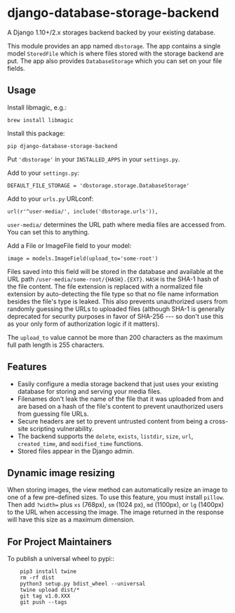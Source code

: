 # django-database-storage-backend

A Django 1.10+/2.x storages backend backed by your existing database.

This module provides an app named `dbstorage`. The app contains a single model `StoredFile` which is where files stored with the storage backend are put. The app also provides `DatabaseStorage` which you can set on your file fields.

## Usage

Install libmagic, e.g.:

	brew install libmagic

Install this package:

	pip django-database-storage-backend

Put `'dbstorage'` in your `INSTALLED_APPS` in your `settings.py`.

Add to your `settings.py`:

	DEFAULT_FILE_STORAGE = 'dbstorage.storage.DatabaseStorage'

Add to your `urls.py` URLconf:

	url(r'^user-media/', include('dbstorage.urls')),

`user-media/` determines the URL path where media files are accessed from. You can set this to anything.

Add a File or ImageFile field to your model:

	image = models.ImageField(upload_to='some-root')

Files saved into this field will be stored in the database and available at the URL path `/user-media/some-root/{HASH}.{EXT}`. `HASH` is the SHA-1 hash of the file content. The file extension is replaced with a normalized file extension by auto-detecting the file type so that no file name information besides the file's type is leaked. This also prevents unauthorized users from randomly guessing the URLs to uploaded files (although SHA-1 is generally deprecated for security purposes in favor of SHA-256 --- so don't use this as your only form of authorization logic if it matters).

The `upload_to` value cannot be more than 200 characters as the maximum full path length is 255 characters.

## Features

* Easily configure a media storage backend that just uses your existing database for storing and serving your media files.
* Filenames don't leak the name of the file that it was uploaded from and are based on a hash of the file's content to prevent unauthorized users from guessing file URLs.
* Secure headers are set to prevent untrusted content from being a cross-site scripting vulnerability.
* The backend supports the `delete`, `exists`, `listdir`, `size`, `url`, `created_time`, and `modified_time` functions.
* Stored files appear in the Django admin.

## Dynamic image resizing

When storing images, the view method can automatically resize an image to one of a few pre-defined sizes. To use this feature, you must install `pillow`. Then add `?width=` plus `xs` (768px), `sm` (1024 px), `md` (1100px), or `lg` (1400px) to the URL when accessing the image. The image returned in the response will have this size as a maximum dimension.

For Project Maintainers
-----------------------

To publish a universal wheel to pypi::

        pip3 install twine
        rm -rf dist
        python3 setup.py bdist_wheel --universal
        twine upload dist/*
        git tag v1.0.XXX
        git push --tags
